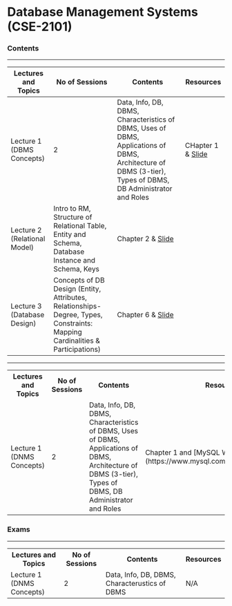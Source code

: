 # Database Management Systems (CSE-2101)  
### Contents

---


| Lectures and Topics | No of Sessions | Contents | Resources |
|---------------------|----------------|----------|-----------|
| Lecture 1 (DBMS Concepts)  | 2 | Data, Info, DB, DBMS, Characteristics of DBMS, Uses of DBMS, Applications of DBMS, Architecture of DBMS (3-tier), Types of DBMS, DB Administrator and Roles   | CHapter 1 & [Slide](https://github.com/samsuddoha/DBMS/tree/main/Lecture%201%20-%20intro)   |
| Lecture 2 (Relational Model) | Intro to RM, Structure of Relational Table, Entity and Schema, Database Instance and Schema, Keys   | Chapter 2 & [Slide](https://github.com/samsuddoha/DBMS/tree/main/Lecture%202%20-%20Relational%20Model)   |
| Lecture 3 (Database Design)  | Concepts of DB Design (Entity, Attributes, Relationships- Degree, Types, Constraints: Mapping Cardinalities & Participations)  | Chapter 6 & [Slide](https://github.com/samsuddoha/DBMS/tree/main/Lecture%203%20-%20Database%20Design)  |


---


<table>
    <tr>
        <th>Lectures and Topics</th>
        <th>No of Sessions</th>
        <th>Contents </th>
        <th>Resources</th>
    </tr>
    <tr>
        <td>Lecture 1 (DNMS Concepts)</td>
        <td>2</td>
        <td> Data, Info, DB, DBMS, Characteristics of DBMS, Uses of DBMS, Applications of DBMS, Architecture of DBMS (3-tier), Types of DBMS, DB Administrator and Roles</td>
        <td> Chapter 1 and [MySQL Workbench](https://www.mysql.com/products/workbench/) </td>
    </tr>
</table>


### Exams

---

<table>
    <tr>
        <th>Lectures and Topics</th>
        <th>No of Sessions</th>
        <th>Contents </th>
        <th>Resources</th>
    </tr>
    <tr>
        <td>Lecture 1 (DNMS Concepts)</td>
        <td>2</td>
        <td> Data, Info, DB, DBMS, Characterustics of DBMS</td>
        <td>N/A</td>
    </tr>
</table>